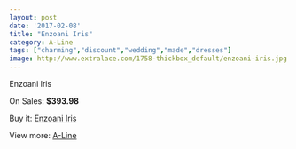 ```yaml
---
layout: post
date: '2017-02-08'
title: "Enzoani Iris"
category: A-Line
tags: ["charming","discount","wedding","made","dresses"]
image: http://www.extralace.com/1758-thickbox_default/enzoani-iris.jpg
---
```

Enzoani Iris

On Sales: **$393.98**
<a href="https://www.extralace.com/a-line/832-enzoani-iris.html"><amp-img layout="responsive" width="600" height="600" src="//www.extralace.com/1758-thickbox_default/enzoani-iris.jpg" alt="Enzoani Iris 0" /></a>
<a href="https://www.extralace.com/a-line/832-enzoani-iris.html"><amp-img layout="responsive" width="600" height="600" src="//www.extralace.com/1759-thickbox_default/enzoani-iris.jpg" alt="Enzoani Iris 1" /></a>
<a href="https://www.extralace.com/a-line/832-enzoani-iris.html"><amp-img layout="responsive" width="600" height="600" src="//www.extralace.com/1760-thickbox_default/enzoani-iris.jpg" alt="Enzoani Iris 2" /></a>
<a href="https://www.extralace.com/a-line/832-enzoani-iris.html"><amp-img layout="responsive" width="600" height="600" src="//www.extralace.com/1761-thickbox_default/enzoani-iris.jpg" alt="Enzoani Iris 3" /></a>
<a href="https://www.extralace.com/a-line/832-enzoani-iris.html"><amp-img layout="responsive" width="600" height="600" src="//www.extralace.com/1762-thickbox_default/enzoani-iris.jpg" alt="Enzoani Iris 4" /></a>

Buy it: [Enzoani Iris](https://www.extralace.com/a-line/832-enzoani-iris.html "Enzoani Iris")

View more: [A-Line](https://www.extralace.com/2-a-line "A-Line")